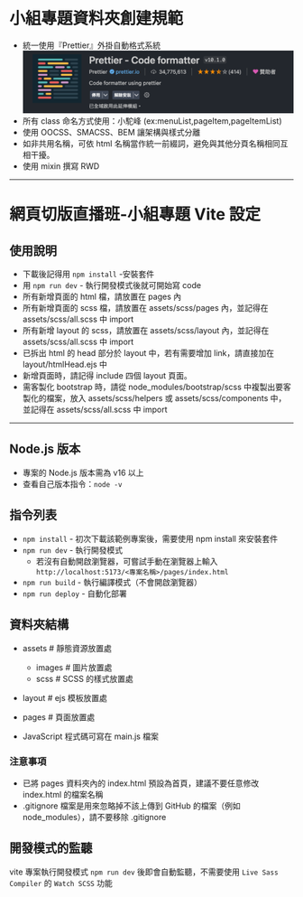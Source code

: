 # 小組專題資料夾創建規範

- 統一使用『Prettier』外掛自動格式系統
  ![](./assets/images/image.png)
- 所有 class 命名方式使用：小駝峰 (ex:menuList,pageItem,pageItemList)
- 使用 OOCSS、SMACSS、BEM 讓架構與樣式分離
- 如非共用名稱，可依 html 名稱當作統一前綴詞，避免與其他分頁名稱相同互相干擾。
- 使用 mixin 撰寫 RWD

---

# 網頁切版直播班-小組專題 Vite 設定

## 使用說明

- 下載後記得用 `npm install` -安裝套件
- 用 `npm run dev` - 執行開發模式後就可開始寫 code
- 所有新增頁面的 html 檔，請放置在 pages 內
- 所有新增頁面的 scss 檔，請放置在 assets/scss/pages 內，並記得在 assets/scss/all.scss 中 import
- 所有新增 layout 的 scss，請放置在 assets/scss/layout 內，並記得在 assets/scss/all.scss 中 import
- 已拆出 html 的 head 部分於 layout 中，若有需要增加 link，請直接加在 layout/htmlHead.ejs 中
- 新增頁面時，請記得 include 四個 layout 頁面。
- 需客製化 bootstrap 時，請從 node_modules/bootstrap/scss
  中複製出要客製化的檔案，放入 assets/scss/helpers 或 assets/scss/components 中，
  並記得在 assets/scss/all.scss 中 import

---

## Node.js 版本

- 專案的 Node.js 版本需為 v16 以上
- 查看自己版本指令：`node -v`

## 指令列表

- `npm install` - 初次下載該範例專案後，需要使用 npm install 來安裝套件
- `npm run dev` - 執行開發模式
  - 若沒有自動開啟瀏覽器，可嘗試手動在瀏覽器上輸入
    `http://localhost:5173/<專案名稱>/pages/index.html`
- `npm run build` - 執行編譯模式（不會開啟瀏覽器）
- `npm run deploy` - 自動化部署

## 資料夾結構

- assets # 靜態資源放置處

  - images # 圖片放置處
  - scss # SCSS 的樣式放置處

- layout # ejs 模板放置處
- pages # 頁面放置處

- JavaScript 程式碼可寫在 main.js 檔案

### 注意事項

- 已將 pages 資料夾內的 index.html 預設為首頁，建議不要任意修改 index.html 的檔案名稱
- .gitignore 檔案是用來忽略掉不該上傳到 GitHub 的檔案（例如 node_modules），請不要移除 .gitignore

## 開發模式的監聽

vite 專案執行開發模式 `npm run dev` 後即會自動監聽，不需要使用 `Live Sass Compiler` 的 `Watch SCSS` 功能
